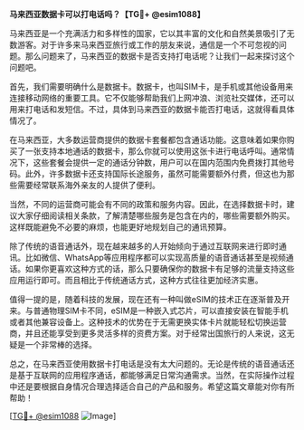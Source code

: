 **马来西亚数据卡可以打电话吗？【TG💪+ @esim1088】**

马来西亚是一个充满活力和多样性的国家，它以其丰富的文化和自然美景吸引了无数游客。对于许多来马来西亚旅行或工作的朋友来说，通信是一个不可忽视的问题。那么问题来了，马来西亚的数据卡是否支持打电话呢？让我们一起来探讨这个问题吧。

首先，我们需要明确什么是数据卡。数据卡，也叫SIM卡，是手机或其他设备用来连接移动网络的重要工具。它不仅能够帮助我们上网冲浪、浏览社交媒体，还可以用来打电话和发短信。不过，具体到马来西亚的数据卡能否打电话，这就得看具体情况了。

在马来西亚，大多数运营商提供的数据卡套餐都包含通话功能。这意味着如果你购买了一张支持本地通话的数据卡，那么你就可以使用这张卡进行电话呼叫。通常情况下，这些套餐会提供一定的通话分钟数，用户可以在国内范围内免费拨打其他号码。此外，许多数据卡还支持国际长途服务，虽然可能需要额外付费，但这也为那些需要经常联系海外亲友的人提供了便利。

当然，不同的运营商可能会有不同的政策和服务内容。因此，在选择数据卡时，建议大家仔细阅读相关条款，了解清楚哪些服务是包含在内的，哪些需要额外购买。这样既能避免不必要的麻烦，也能更好地规划自己的通讯预算。

除了传统的语音通话外，现在越来越多的人开始倾向于通过互联网来进行即时通讯。比如微信、WhatsApp等应用程序都可以实现高质量的语音通话甚至是视频通话。如果你更喜欢这种方式的话，那么只要确保你的数据卡有足够的流量支持这些应用运行即可。而且相比于传统通话方式，这种方式往往更加经济实惠。

值得一提的是，随着科技的发展，现在还有一种叫做eSIM的技术正在逐渐普及开来。与普通物理SIM卡不同，eSIM是一种嵌入式芯片，可以直接安装在智能手机或者其他兼容设备上。这种技术的优势在于无需更换实体卡片就能轻松切换运营商，并且还能享受到更多灵活多样的资费方案。对于经常出国旅行的人来说，这无疑是一个非常棒的选择。

总之，在马来西亚使用数据卡打电话是没有太大问题的。无论是传统的语音通话还是基于互联网的应用程序通话，都能够满足日常沟通需求。当然，在实际操作过程中还是要根据自身情况合理选择适合自己的产品和服务。希望这篇文章能对你有所帮助！

[[TG💪+ @esim1088](https://t.me/s/esim1088) ![Image](https://i.postimg.cc/4NQfJmqS/Snipaste-2025-05-13-00-14-12.png)]